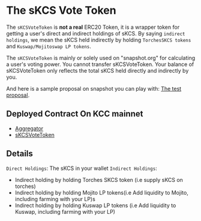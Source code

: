# The sKCS Vote Token 

The `sKCSVoteToken` is **not a real** ERC20 Token, it is a wrapper token for getting a user's direct and indirect holdings of sKCS. By saying `indirect holdings`, we mean the sKCS held indirectly by holding `TorchesSKCS tokens` and `Kuswap/Mojitoswap LP tokens`.

The `sKCSVoteToken` is mainly or solely used on "snapshot.org" for calculating a user's voting power. You cannot transfer sKCSVoteToken. Your balance of sKCSVoteToken only reflects the total sKCS held directly and indirectly by you.

And here is a sample proposal on snapshot you can play with: [The test proposal](https://snapshot.org/#/matheww.eth/proposal/0x7c3c044684c48952e1134e03a9883fbe009d5886c1d07bae7eac40c1a6577e6d).

## Deployed Contract On KCC mainnet 

- [Aggregator](https://scan.kcc.io/address/0x406874Ff08AcD5f5e6244E44029eFE1278175f9d)   
- [sKCSVoteToken](https://scan.kcc.io/address/0xA79ADD56ce12AE8C4eBd82b5A3f34Aa5504DD0bC)  

## Details 

`Direct Holdings`: The sKCS in your wallet
`Indirect Holdings`: 
  - Indirect holding by holding Torches SKCS token (i.e supply sKCS on torches)  
  - Indirect holding by holding Mojito LP tokens(i.e Add liquidity to Mojito, including farming with your LP)s 
  - Indirect holding by holding Kuswap LP tokens (i.e Add liquidity to Kuswap, including farming with your LP)
